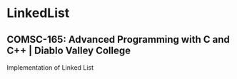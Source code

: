 # LinkedList
## COMSC-165: Advanced Programming with C and C++ | Diablo Valley College
Implementation of Linked List
